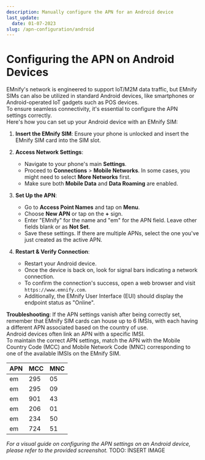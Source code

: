 ```yaml
---
description: Manually configure the APN for an Android device
last_update: 
  date: 01-07-2023
slug: /apn-configuration/android
---
```


# Configuring the APN on Android Devices

EMnify's network is engineered to support IoT/M2M data traffic, but EMnify SIMs can also be utilized in standard Android devices, like smartphones or Android-operated IoT gadgets such as POS devices.  
To ensure seamless connectivity, it's essential to configure the APN settings correctly.  
Here's how you can set up your Android device with an EMnify SIM:

1. **Insert the EMnify SIM**: Ensure your phone is unlocked and insert the EMnify SIM card into the SIM slot.

2. **Access Network Settings**:
    - Navigate to your phone's main **Settings**.  
    - Proceed to **Connections** > **Mobile Networks**. In some cases, you might need to select **More Networks** first.  
    - Make sure both **Mobile Data** and **Data Roaming** are enabled.

3. **Set Up the APN**:
    - Go to **Access Point Names** and tap on **Menu**.  
    - Choose **New APN** or tap on the **+** sign.  
    - Enter "EMnify" for the name and "em" for the APN field. Leave other fields blank or as **Not Set**.  
    - Save these settings. If there are multiple APNs, select the one you've just created as the active APN.

4. **Restart & Verify Connection**:
    - Restart your Android device.  
    - Once the device is back on, look for signal bars indicating a network connection.  
    - To confirm the connection's success, open a web browser and visit `https://www.emnify.com`.  
    - Additionally, the EMnify User Interface (EUI) should display the endpoint status as "Online".

**Troubleshooting**: If the APN settings vanish after being correctly set, remember that EMnify SIM cards can house up to 6 IMSIs, with each having a different APN associated based on the country of use.  
Android devices often link an APN with a specific IMSI.  
To maintain the correct APN settings, match the APN with the Mobile Country Code (MCC) and Mobile Network Code (MNC) corresponding to one of the available IMSIs on the EMnify SIM.

| APN | MCC | MNC |
| --- | --- | --- |
| em  | 295 | 05  |
| em  | 295 | 09  |
| em  | 901 | 43  |
| em  | 206 | 01  |
| em  | 234 | 50  |
| em  | 724 | 51  |

*For a visual guide on configuring the APN settings on an Android device, please refer to the provided screenshot.*
TODO: INSERT IMAGE
